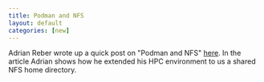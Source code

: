 ```yaml
---
title: Podman and NFS
layout: default
categories: [new]
---
```


Adrian Reber wrote up a quick post on "Podman and NFS" [here](https://podman.io/blogs/2019/10/28/podman-with-nfs.html). In the article Adrian shows how he extended his HPC environment to us a shared NFS home directory.
